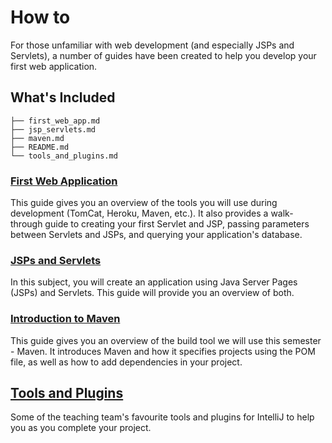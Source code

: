 # How to

For those unfamiliar with web development (and especially JSPs and Servlets), a number of guides have been created to
help you develop your first web application.

## What's Included
````
├── first_web_app.md
├── jsp_servlets.md
├── maven.md
├── README.md
└── tools_and_plugins.md
````

### [First Web Application](first_web_app.md)

This guide gives you an overview of the tools you will use during development (TomCat, Heroku, Maven, etc.). It also provides 
a walk-through guide to creating your first Servlet and JSP, passing parameters between Servlets and JSPs, and querying
your application's database.

### [JSPs and Servlets](jsp_servlets.md)

In this subject, you will create an application using Java Server Pages (JSPs) and Servlets. This guide will provide 
you an overview of both.

### [Introduction to Maven](maven.md)

This guide gives you an overview of the build tool we will use this semester - Maven. It introduces Maven and how it
specifies projects using the POM file, as well as how to add dependencies in your project.

## [Tools and Plugins](tools_and_plugins.md)

Some of the teaching team's favourite tools and plugins for IntelliJ to help you as you complete your project.
